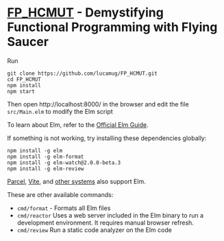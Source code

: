 # [FP_HCMUT](https://github.com/lucamug/FP_HCMUT/) - Demystifying Functional Programming with Flying Saucer

Run 

```shell
git clone https://github.com/lucamug/FP_HCMUT.git
cd FP_HCMUT
npm install
npm start
```

Then open http://localhost:8000/ in the browser and edit the file `src/Main.elm` to modify the Elm script

To learn about Elm, refer to the [Official Elm Guide](https://guide.elm-lang.org/).

If something is not working, try installing these dependencies globally:

```
npm install -g elm
npm install -g elm-format
npm install -g elm-watch@2.0.0-beta.3
npm install -g elm-review
```

[Parcel](https://parceljs.org/languages/elm), [Vite](https://github.com/hmsk/vite-plugin-elm), and [other systems](https://www.lindsaykwardell.com/blog/setting-up-elm-in-2022) also support Elm.

These are other available commands:

* `cmd/format` - Formats all Elm files
* `cmd/reactor` Uses a web server included in the Elm binary to run a development environment. It requires manual browser refresh.
* `cmd/review` Run a static code analyzer on the Elm code